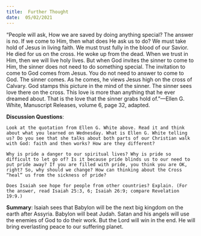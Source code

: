 ```yaml
---
title:  Further Thought
date:  05/02/2021
---
```


“People will ask, How we are saved by doing anything special? The answer is no. If we come to Him, then what does He ask us to do? We must take hold of Jesus in living faith. We must trust fully in the blood of our Savior. He died for us on the cross. He woke up from the dead. When we trust in Him, then we will live holy lives. But when God invites the sinner to come to Him, the sinner does not need to do something special. The invitation to come to God comes from Jesus. You do not need to answer to come to God. The sinner comes. As he comes, he views Jesus high on the cross of Calvary. God stamps this picture in the mind of the sinner. The sinner sees love there on the cross. This love is more than anything that he ever dreamed about. That is the love that the sinner grabs hold of.”—Ellen G. White, Manuscript Releases, volume 6, page 32, adapted.

**Discussion Questions**:

`Look at the quotation from Ellen G. White above. Read it and think about what you learned on Wednesday. What is Ellen G. White telling us? Do you see that she talks about both parts of our Christian walk with God: faith and then works? How are they different?`

`Why is pride a danger to our spiritual lives? Why is pride so difficult to let go of? Is it because pride blinds us to our need to put pride away? If you are filled with pride, you think you are OK, right? So, why should we change? How can thinking about the Cross “heal” us from the sickness of pride?`

`Does Isaiah see hope for people from other countries? Explain. (For the answer, read Isaiah 25:3, 6; Isaiah 26:9; compare Revelation 19:9.)`

**Summary**: Isaiah sees that Babylon will be the next big kingdom on the earth after Assyria. Babylon will beat Judah. Satan and his angels will use the enemies of God to do their work. But the Lord will win in the end. He will bring everlasting peace to our suffering planet.